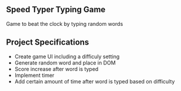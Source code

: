 ## Speed Typer Typing Game

Game to beat the clock by typing random words  

## Project Specifications

- Create game UI including a difficuly setting  
- Generate random word and place in DOM  
- Score increase after word is typed  
- Implement timer  
- Add certain amount of time after word is typed based on difficulty  